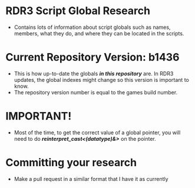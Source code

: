 # RDR3 Script Global Research
- Contains lots of information about script globals such as names, members, what they do, and where they can be located in the scripts.

# Current Repository Version: b1436
- This is how up-to-date the globals ***in this repository*** are. In RDR3 updates, the global indexes might change so this version is important to know.
- The repository version number is equal to the games build number.

# IMPORTANT!
- Most of the time, to get the correct value of a global pointer, you will need to do ***reinterpret_cast<(datatype)&>*** on the pointer.

# Committing your research
- Make a pull request in a similar format that I have it as currently